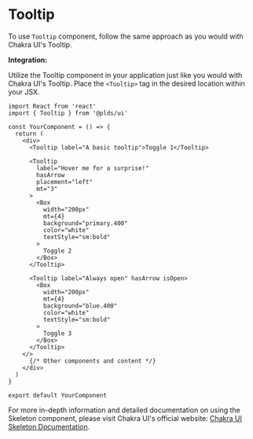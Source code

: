 # Tooltip

To use `Tooltip` component, follow the same approach as you would with Chakra UI's Tooltip.

**Integration:**

Utilize the Tooltip component in your application just like you would with Chakra UI's Tooltip. Place the `<Tooltip>` tag in the desired location within your JSX.

```tsx
import React from 'react'
import { Tooltip } from '@plds/ui'

const YourComponent = () => {
  return (
    <div>
      <Tooltip label="A basic tooltip">Toggle 1</Tooltip>

      <Tooltip
        label="Hover me for a surprise!"
        hasArrow
        placement="left"
        mt="3"
      >
        <Box
          width="200px"
          mt={4}
          background="primary.400"
          color="white"
          textStyle="sm:bold"
        >
          Toggle 2
        </Box>
      </Tooltip>

      <Tooltip label="Always open" hasArrow isOpen>
        <Box
          width="200px"
          mt={4}
          background="blue.400"
          color="white"
          textStyle="sm:bold"
        >
          Toggle 3
        </Box>
      </Tooltip>
    </>
      {/* Other components and content */}
    </div>
  )
}

export default YourComponent
```

For more in-depth information and detailed documentation on using the Skeleton component, please visit Chakra UI's official website: [Chakra UI Skeleton Documentation](https://chakra-ui.com/docs/components/skeleton).
